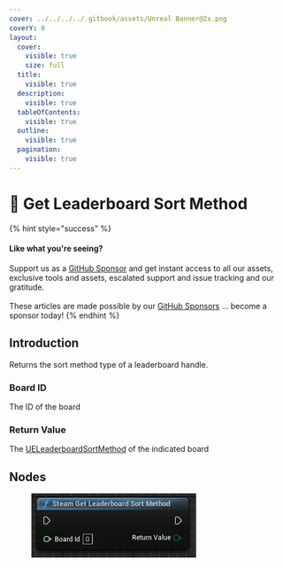 ```yaml
---
cover: ../../../../.gitbook/assets/Unreal Banner@2x.png
coverY: 0
layout:
  cover:
    visible: true
    size: full
  title:
    visible: true
  description:
    visible: true
  tableOfContents:
    visible: true
  outline:
    visible: true
  pagination:
    visible: true
---
```


# 🔵 Get Leaderboard Sort Method

{% hint style="success" %}
#### Like what you're seeing?

Support us as a [GitHub Sponsor](../../../../become-a-sponsor/) and get instant access to all our assets, exclusive tools and assets, escalated support and issue tracking and our gratitude.\
\
These articles are made possible by our [GitHub Sponsors](../../../../become-a-sponsor/) ... become a sponsor today!
{% endhint %}

## Introduction

Returns the sort method type of a leaderboard handle.

### Board ID

The ID of the board

### Return Value

The [UELeaderboardSortMethod](../enumerators/ueleaderboardsortmethod.md) of the indicated board

## Nodes

<figure><img src="../../../../.gitbook/assets/image (845).png" alt=""><figcaption></figcaption></figure>
